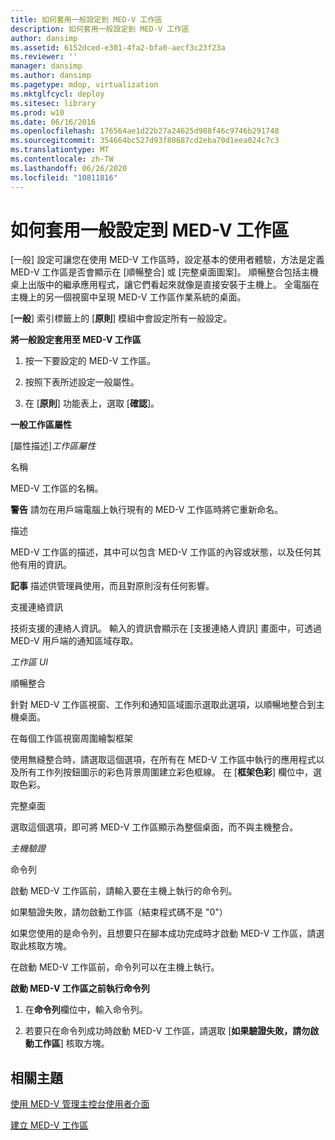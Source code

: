 ```yaml
---
title: 如何套用一般設定到 MED-V 工作區
description: 如何套用一般設定到 MED-V 工作區
author: dansimp
ms.assetid: 6152dced-e301-4fa2-bfa0-aecf3c23f23a
ms.reviewer: ''
manager: dansimp
ms.author: dansimp
ms.pagetype: mdop, virtualization
ms.mktglfcycl: deploy
ms.sitesec: library
ms.prod: w10
ms.date: 06/16/2016
ms.openlocfilehash: 176564ae1d22b27a24625d988f46c9746b291748
ms.sourcegitcommit: 354664bc527d93f80687cd2eba70d1eea024c7c3
ms.translationtype: MT
ms.contentlocale: zh-TW
ms.lasthandoff: 06/26/2020
ms.locfileid: "10811816"
---
```

# 如何套用一般設定到 MED-V 工作區


[一般] 設定可讓您在使用 MED-V 工作區時，設定基本的使用者體驗，方法是定義 MED-V 工作區是否會顯示在 [順暢整合] 或 [完整桌面圖案]。 順暢整合包括主機桌上出版中的繼承應用程式，讓它們看起來就像是直接安裝于主機上。 全電腦在主機上的另一個視窗中呈現 MED-V 工作區作業系統的桌面。

[**一般**] 索引標籤上的 [**原則**] 模組中會設定所有一般設定。

**將一般設定套用至 MED-V 工作區**

1.  按一下要設定的 MED-V 工作區。

2.  按照下表所述設定一般屬性。

3.  在 [**原則**] 功能表上，選取 [**確認**]。

**一般工作區屬性**

[屬性描述]*工作區屬性*

名稱

MED-V 工作區的名稱。

**警告** 請勿在用戶端電腦上執行現有的 MED-V 工作區時將它重新命名。

 

描述

MED-V 工作區的描述，其中可以包含 MED-V 工作區的內容或狀態，以及任何其他有用的資訊。

**記事** 描述供管理員使用，而且對原則沒有任何影響。

 

支援連絡資訊

技術支援的連絡人資訊。 輸入的資訊會顯示在 [支援連絡人資訊] 畫面中，可透過 MED-V 用戶端的通知區域存取。

*工作區 UI*

順暢整合

針對 MED-V 工作區視窗、工作列和通知區域圖示選取此選項，以順暢地整合到主機桌面。

在每個工作區視窗周圍繪製框架

使用無縫整合時，請選取這個選項，在所有在 MED-V 工作區中執行的應用程式以及所有工作列按鈕圖示的彩色背景周圍建立彩色框線。 在 [**框架色彩**] 欄位中，選取色彩。

完整桌面

選取這個選項，即可將 MED-V 工作區顯示為整個桌面，而不與主機整合。

*主機驗證*

命令列

啟動 MED-V 工作區前，請輸入要在主機上執行的命令列。

如果驗證失敗，請勿啟動工作區（結束程式碼不是 "0"）

如果您使用的是命令列，且想要只在腳本成功完成時才啟動 MED-V 工作區，請選取此核取方塊。

 

在啟動 MED-V 工作區前，命令列可以在主機上執行。

**啟動 MED-V 工作區之前執行命令列**

1.  在**命令列**欄位中，輸入命令列。

2.  若要只在命令列成功時啟動 MED-V 工作區，請選取 [**如果驗證失敗，請勿啟動工作區**] 核取方塊。

## 相關主題


[使用 MED-V 管理主控台使用者介面](using-the-med-v-management-console-user-interface.md)

[建立 MED-V 工作區](creating-a-med-v-workspacemedv-10-sp1.md)

 

 






